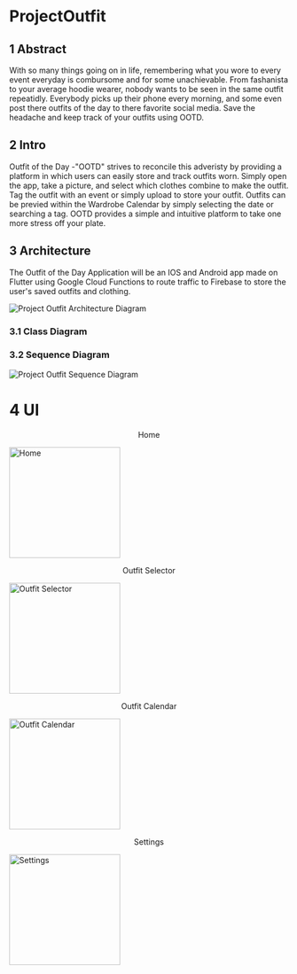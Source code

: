 # ProjectOutfit

## 1 Abstract
With so many things going on in life, remembering what you wore to every event everyday is combursome and for some unachievable. From fashanista to your average hoodie wearer, nobody wants to be seen in the same outfit repeatidly. Everybody picks up their phone every morning, and some even post there outfits of the day to there favorite social media. Save the headache and keep track of your outfits using OOTD.
## 2 Intro
Outfit of the Day -"OOTD" strives to reconcile this adveristy by providing a platform in which users can easily store and track outfits worn. Simply open the app, take a picture, and select which clothes combine to make the outfit. Tag the outfit with an event or simply upload to store your outfit. Outfits can be previed within the Wardrobe Calendar by simply selecting the date or searching a tag. OOTD provides a simple and intuitive platform to take one more stress off your plate.

## 3 Architecture
The Outfit of the Day Application will be an IOS and Android app made on Flutter using Google Cloud Functions to route traffic to Firebase to store the user's saved outfits and clothing.

![Project Outfit Architecture Diagram](https://user-images.githubusercontent.com/113374113/193295951-4de34ec4-aa7b-4718-acef-6d26425b8907.png)
### 3.1 Class Diagram

### 3.2 Sequence Diagram
![Project Outfit Sequence Diagram](https://user-images.githubusercontent.com/113374113/193301027-371d83ad-363c-4823-8154-d72ae0e8b7be.png)

# 4 UI

<p align="center">
    <p align="center">Home</p>
    <img width="200" src="(https://github.com/jdenhof/ProjectOutfit/blob/main/images/HomeScreen.png)" alt="Home">
    <p align="center">Outfit Selector</p>
    <img width="200" src="(https://github.com/jdenhof/ProjectOutfit/blob/main/images/Selection.png)" alt="Outfit Selector">
    <p align="center">Outfit Calendar</p>
    <img width="200" src="(https://github.com/jdenhof/ProjectOutfit/blob/main/images/Calendar.png)" alt="Outfit Calendar">
    <p align="center">Settings</p>
    <img width="200" src="(https://github.com/jdenhof/ProjectOutfit/blob/main/images/Settings.png)" alt="Settings">
</p>






